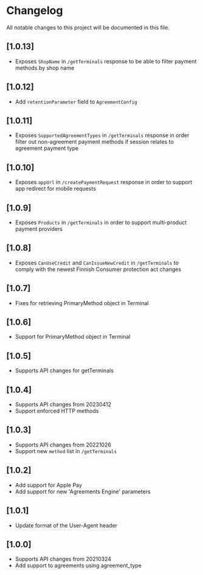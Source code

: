 # Changelog
All notable changes to this project will be documented in this file.

## [1.0.13]

- Exposes `ShopName` in `/getTerminals` response to be able to filter payment methods by shop name

## [1.0.12]

- Add `retentionParameter` field to `AgreementConfig`

## [1.0.11]

- Exposes `SupportedAgreementTypes` in `/getTerminals` response in order filter out non-agreement payment methods if session relates to agreement payment type


## [1.0.10]

- Exposes `appUrl` in `/createPaymentRequest` response in order to support app redirect for mobile requests

## [1.0.9]

- Exposes `Products` in `/getTerminals` in order to support multi-product payment providers

## [1.0.8]

- Exposes `CanUseCredit` and `CanIssueNewCredit` in `/getTerminals` to comply with the newest Finnish Consumer protection act changes

## [1.0.7]

- Fixes for retrieving PrimaryMethod object in Terminal

## [1.0.6]

- Support for PrimaryMethod object in Terminal

## [1.0.5]

- Supports API changes for getTerminals

## [1.0.4]

- Supports API changes from 20230412
- Support enforced HTTP methods

## [1.0.3]

- Supports API changes from 20221026
- Support new `method` list in `/getTerminals`

## [1.0.2]

- Add support for Apple Pay
- Add support for new 'Agreements Engine' parameters

## [1.0.1]

- Update format of the User-Agent header

## [1.0.0]

- Supports API changes from 20210324
- Add support to agreements using agreement_type
